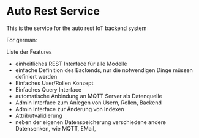 # Auto Rest Service #

This is the service for the auto rest IoT backend system



For german:

Liste der Features

- einheitliches REST Interface für alle Modelle
- einfache Definition des Backends, nur die notwendigen Dinge müssen definiert werden
- Einfaches User/Rollen Konzept 
- Einfaches Query Interface
- automatische Anbindung an MQTT Server als Datenquelle
- Admin Interface zum Anlegen von Usern, Rollen, Backend
- Admin Interface zur Änderung von Indexen
- Attributvalidierung
- neben der eigenen Datenspeicherung verschiedene andere Datensenken, wie MQTT, EMail, 

